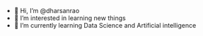 - 👋 Hi, I’m @dharsanrao
- 👀 I’m interested in learning new things
- 🌱 I’m currently learning Data Science and Artificial intelligence

